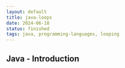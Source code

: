 ```yaml
---
layout: default
title: java-loops
date: 2024-06-18
status: finished
tags: java, programming-languages, looping
---
```


## Java - Introduction
